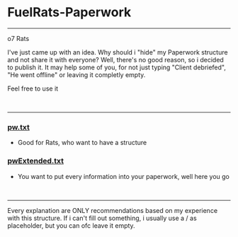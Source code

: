 # FuelRats-Paperwork

---

o7 Rats

I've just came up with an idea. Why should i "hide" my Paperwork structure and not share it with everyone? Well, there's no good reason, so i decided to publish it. It may help some of you, for not just typing "Client debriefed", "He went offline" or leaving it completly empty.

Feel free to use it

<br>

---

### [pw.txt](https://github.com/CyberHD1811/FuelRats-Paperwork/blob/master/Paperwork/pw.txt)
- Good for Rats, who want to have a structure

### [pwExtended.txt](https://github.com/CyberHD1811/FuelRats-Paperwork/blob/master/Paperwork/pwExtended.txt)
- You want to put every information into your paperwork, well here you go

<br>

---

Every explanation are ONLY recommendations based on my experience with this structure.
If i can't fill out something, i usually use a / as placeholder, but you can ofc leave it empty.
